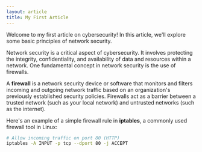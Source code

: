 ```yaml
---
layout: article
title: My First Article
---
```


Welcome to my first article on cybersecurity! In this article, we'll explore some basic principles of network security.

Network security is a critical aspect of cybersecurity. It involves protecting the integrity, confidentiality, and availability of data and resources within a network. One fundamental concept in network security is the use of firewalls.

A **firewall** is a network security device or software that monitors and filters incoming and outgoing network traffic based on an organization's previously established security policies. Firewalls act as a barrier between a trusted network (such as your local network) and untrusted networks (such as the internet).

Here's an example of a simple firewall rule in **iptables**, a commonly used firewall tool in Linux:

```bash
# Allow incoming traffic on port 80 (HTTP)
iptables -A INPUT -p tcp --dport 80 -j ACCEPT
```
